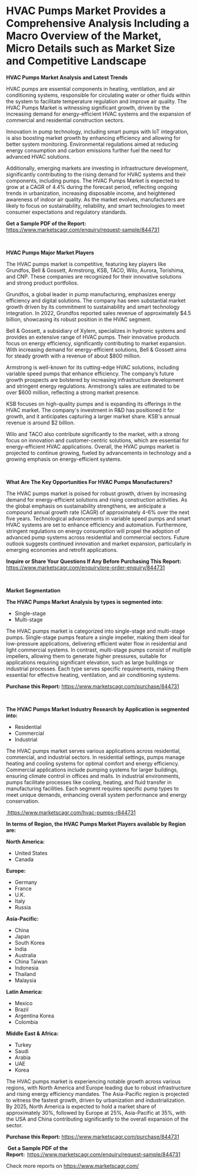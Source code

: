 <p><h1>HVAC Pumps Market Provides a Comprehensive Analysis Including a Macro Overview of the Market, Micro Details such as Market Size and Competitive Landscape</h1></p><p><strong>HVAC Pumps Market Analysis and Latest Trends</strong></p>
<p><p>HVAC pumps are essential components in heating, ventilation, and air conditioning systems, responsible for circulating water or other fluids within the system to facilitate temperature regulation and improve air quality. The HVAC Pumps Market is witnessing significant growth, driven by the increasing demand for energy-efficient HVAC systems and the expansion of commercial and residential construction sectors. </p><p>Innovation in pump technology, including smart pumps with IoT integration, is also boosting market growth by enhancing efficiency and allowing for better system monitoring. Environmental regulations aimed at reducing energy consumption and carbon emissions further fuel the need for advanced HVAC solutions. </p><p>Additionally, emerging markets are investing in infrastructure development, significantly contributing to the rising demand for HVAC systems and their components, including pumps. The HVAC Pumps Market is expected to grow at a CAGR of 4.4% during the forecast period, reflecting ongoing trends in urbanization, increasing disposable income, and heightened awareness of indoor air quality. As the market evolves, manufacturers are likely to focus on sustainability, reliability, and smart technologies to meet consumer expectations and regulatory standards.</p></p>
<p><strong>Get a Sample PDF of the Report:&nbsp;</strong> <a href="https://www.marketscagr.com/enquiry/request-sample/844731?utm_campaign=2313&utm_medium=2&utm_source=Github&utm_content=ia&utm_term=16022025&utm_id=hvac-pumps">https://www.marketscagr.com/enquiry/request-sample/844731</a></p>
<p>&nbsp;</p>
<p><strong>HVAC Pumps Major Market Players</strong></p>
<p><p>The HVAC pumps market is competitive, featuring key players like Grundfos, Bell & Gossett, Armstrong, KSB, TACO, Wilo, Aurora, Torishima, and CNP. These companies are recognized for their innovative solutions and strong product portfolios.</p><p>Grundfos, a global leader in pump manufacturing, emphasizes energy efficiency and digital solutions. The company has seen substantial market growth driven by its commitment to sustainability and smart technology integration. In 2022, Grundfos reported sales revenue of approximately $4.5 billion, showcasing its robust position in the HVAC segment.</p><p>Bell & Gossett, a subsidiary of Xylem, specializes in hydronic systems and provides an extensive range of HVAC pumps. Their innovative products focus on energy efficiency, significantly contributing to market expansion. With increasing demand for energy-efficient solutions, Bell & Gossett aims for steady growth with a revenue of about $800 million.</p><p>Armstrong is well-known for its cutting-edge HVAC solutions, including variable speed pumps that enhance efficiency. The company’s future growth prospects are bolstered by increasing infrastructure development and stringent energy regulations. Armstrong’s sales are estimated to be over $600 million, reflecting a strong market presence.</p><p>KSB focuses on high-quality pumps and is expanding its offerings in the HVAC market. The company's investment in R&D has positioned it for growth, and it anticipates capturing a larger market share. KSB's annual revenue is around $2 billion.</p><p>Wilo and TACO also contribute significantly to the market, with a strong focus on innovation and customer-centric solutions, which are essential for energy-efficient HVAC applications. Overall, the HVAC pumps market is projected to continue growing, fueled by advancements in technology and a growing emphasis on energy-efficient systems.</p></p>
<p>&nbsp;</p>
<p><strong>What Are The Key Opportunities For HVAC Pumps Manufacturers?</strong></p>
<p><p>The HVAC pumps market is poised for robust growth, driven by increasing demand for energy-efficient solutions and rising construction activities. As the global emphasis on sustainability strengthens, we anticipate a compound annual growth rate (CAGR) of approximately 4-6% over the next five years. Technological advancements in variable speed pumps and smart HVAC systems are set to enhance efficiency and automation. Furthermore, stringent regulations on energy consumption will propel the adoption of advanced pump systems across residential and commercial sectors. Future outlook suggests continued innovation and market expansion, particularly in emerging economies and retrofit applications.</p></p>
<p><strong>Inquire or Share Your Questions If Any Before Purchasing This Report:</strong> <a href="https://www.marketscagr.com/enquiry/pre-order-enquiry/844731?utm_campaign=2313&utm_medium=2&utm_source=Github&utm_content=ia&utm_term=16022025&utm_id=hvac-pumps">https://www.marketscagr.com/enquiry/pre-order-enquiry/844731</a></p>
<p>&nbsp;</p>
<p><strong>Market Segmentation</strong></p>
<p><strong>The HVAC Pumps Market Analysis by types is segmented into:</strong></p>
<p><ul><li>Single-stage</li><li>Multi-stage</li></ul></p>
<p><p>The HVAC pumps market is categorized into single-stage and multi-stage pumps. Single-stage pumps feature a single impeller, making them ideal for low-pressure applications, delivering efficient water flow in residential and light commercial systems. In contrast, multi-stage pumps consist of multiple impellers, allowing them to generate higher pressures, suitable for applications requiring significant elevation, such as large buildings or industrial processes. Each type serves specific requirements, making them essential for effective heating, ventilation, and air conditioning systems.</p></p>
<p><strong>Purchase this Report:&nbsp;</strong><a href="https://www.marketscagr.com/purchase/844731?utm_campaign=2313&utm_medium=2&utm_source=Github&utm_content=ia&utm_term=16022025&utm_id=hvac-pumps">https://www.marketscagr.com/purchase/844731</a></p>
<p>&nbsp;</p>
<p><strong>The HVAC Pumps Market Industry Research by Application is segmented into:</strong></p>
<p><ul><li>Residential</li><li>Commercial</li><li>Industrial</li></ul></p>
<p><p>The HVAC pumps market serves various applications across residential, commercial, and industrial sectors. In residential settings, pumps manage heating and cooling systems for optimal comfort and energy efficiency. Commercial applications include pumping systems for larger buildings, ensuring climate control in offices and malls. In industrial environments, pumps facilitate processes like cooling, heating, and fluid transfer in manufacturing facilities. Each segment requires specific pump types to meet unique demands, enhancing overall system performance and energy conservation.</p></p>
<p><a href="https://www.marketscagr.com/hvac-pumps-r844731?utm_campaign=2313&utm_medium=2&utm_source=Github&utm_content=ia&utm_term=16022025&utm_id=hvac-pumps">&nbsp;https://www.marketscagr.com/hvac-pumps-r844731</a></p>
<p><strong>In terms of Region, the HVAC Pumps Market Players available by Region are:</strong></p>
<p>
    <p> <strong> North America: </strong>
        <ul>
            <li>United States</li>
            <li>Canada</li>
        </ul>
        </p> 
    <p> <strong> Europe: </strong>
        <ul>
            <li>Germany</li>
            <li>France</li>
            <li>U.K.</li>
            <li>Italy</li>
            <li>Russia</li>
        </ul>
        </p> 
    <p> <strong> Asia-Pacific: </strong>
        <ul>
            <li>China</li>
            <li>Japan</li>
            <li>South Korea</li>
            <li>India</li>
            <li>Australia</li>
            <li>China Taiwan</li>
            <li>Indonesia</li>
            <li>Thailand</li>
            <li>Malaysia</li>
        </ul>
        </p> 
    <p> <strong> Latin America: </strong>
        <ul>
            <li>Mexico</li>
            <li>Brazil</li>
            <li>Argentina Korea</li>
            <li>Colombia</li>
        </ul>
        </p> 
    <p> <strong> Middle East & Africa: </strong>
        <ul>
            <li>Turkey</li>
            <li>Saudi</li>
            <li>Arabia</li>
            <li>UAE</li>
            <li>Korea</li>
        </ul>
    </p>
    </p>
<p><p>The HVAC pumps market is experiencing notable growth across various regions, with North America and Europe leading due to robust infrastructure and rising energy efficiency mandates. The Asia-Pacific region is projected to witness the fastest growth, driven by urbanization and industrialization. By 2025, North America is expected to hold a market share of approximately 30%, followed by Europe at 25%, Asia-Pacific at 35%, with the USA and China contributing significantly to the overall expansion of the sector.</p></p>
<p><strong>Purchase this Report: </strong><a href="https://www.marketscagr.com/purchase/844731?utm_campaign=2313&utm_medium=2&utm_source=Github&utm_content=ia&utm_term=16022025&utm_id=hvac-pumps">https://www.marketscagr.com/purchase/844731</a></p>
<p>&nbsp;<strong>Get a Sample PDF of the Report:&nbsp;&nbsp;</strong><a href="https://www.marketscagr.com/enquiry/request-sample/844731?utm_campaign=2313&utm_medium=2&utm_source=Github&utm_content=ia&utm_term=16022025&utm_id=hvac-pumps">https://www.marketscagr.com/enquiry/request-sample/844731</a></p>
<p><strong></strong></p>
<p>Check more reports on <a href="https://www.marketscagr.com/?utm_campaign=2313&utm_medium=2&utm_source=Github&utm_content=ia&utm_term=16022025&utm_id=hvac-pumps">https://www.marketscagr.com/</a></p>